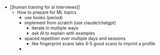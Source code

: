 - [[human training for ai interviews]]
	- How to prepare for ML topics
		- use books (period)
		- implement from scratch (use claude/chatgpt)
			- iterate in multiple ways
			- ask AI to explain with examples
		- spaced repetition over multiple days and sessions
			- like fingerprint scans take 4-5 good scans to imprint a profile
		-